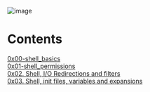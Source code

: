 ![image](https://user-images.githubusercontent.com/92431827/224460301-0a78443a-203a-4ee5-af37-3f91d2d3fd32.png)


# Contents
[0x00-shell_basics](https://github.com/YasminKinawi/alx-system_engineering-devops/blob/master/0x00-shell_basics/README.md)\
[0x01-shell_permissions](https://github.com/YasminKinawi/alx-system_engineering-devops/blob/master/0x01-shell_permissions/README.md)\
[0x02. Shell, I/O Redirections and filters](https://github.com/YasminKinawi/alx-system_engineering-devops/blob/master/0x02-shell_redirections/README.md)\
[0x03. Shell, init files, variables and expansions](https://github.com/YasminKinawi/alx-system_engineering-devops/blob/master/0x03-shell_variables_expansions/README.md)
